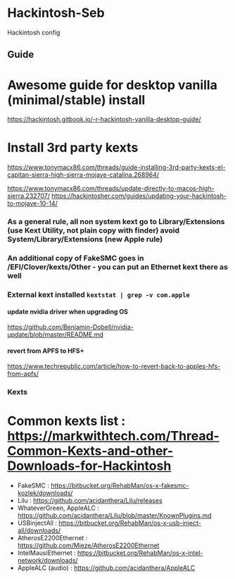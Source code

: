 # Hackintosh-Seb
Hackintosh config
## Guide

# Awesome guide for desktop vanilla (minimal/stable) install
https://hackintosh.gitbook.io/-r-hackintosh-vanilla-desktop-guide/

# Install 3rd party kexts
https://www.tonymacx86.com/threads/guide-installing-3rd-party-kexts-el-capitan-sierra-high-sierra-mojave-catalina.268964/

https://www.tonymacx86.com/threads/update-directly-to-macos-high-sierra.232707/
https://hackintosher.com/guides/updating-your-hackintosh-to-mojave-10-14/

### As a general rule, all non system kext go to Library/Extensions (use Kext Utility, not plain copy with finder) avoid System/Library/Extensions (new Apple rule)

### An additional copy of FakeSMC goes in /EFI/Clover/kexts/Other - you can put an Ethernet kext there as well

### External kext installed `kextstat | grep -v com.apple`


#### update nvidia driver when upgrading OS
https://github.com/Benjamin-Dobell/nvidia-update/blob/master/README.md

#### revert from APFS to HFS+
https://www.techrepublic.com/article/how-to-revert-back-to-apples-hfs-from-apfs/

### Kexts

# Common kexts list : https://markwithtech.com/Thread-Common-Kexts-and-other-Downloads-for-Hackintosh

- FakeSMC : https://bitbucket.org/RehabMan/os-x-fakesmc-kozlek/downloads/
- Lilu : https://github.com/acidanthera/Lilu/releases
- WhateverGreen, AppleALC : https://github.com/acidanthera/Lilu/blob/master/KnownPlugins.md
- USBinjectAll : https://bitbucket.org/RehabMan/os-x-usb-inject-all/downloads/
- AtherosE2200Ethernet : https://github.com/Mieze/AtherosE2200Ethernet
- IntelMausiEthernet : https://bitbucket.org/RehabMan/os-x-intel-network/downloads/
- AppleALC (audio) : https://github.com/acidanthera/AppleALC
